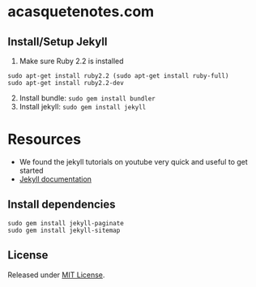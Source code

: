 # acasquetenotes.com

## Install/Setup Jekyll

1. Make sure Ruby 2.2 is installed 
```
sudo apt-get install ruby2.2 (sudo apt-get install ruby-full)
sudo apt-get install ruby2.2-dev
```
2. Install bundle: `sudo gem install bundler`
3. Install jekyll: `sudo gem install jekyll`

# Resources

- We found the jekyll tutorials on youtube very quick and useful to get started
- [Jekyll documentation](http://jekyllrb.com)   


## Install dependencies

```
sudo gem install jekyll-paginate
sudo gem install jekyll-sitemap

```

## License
Released under [MIT License](license.md).
